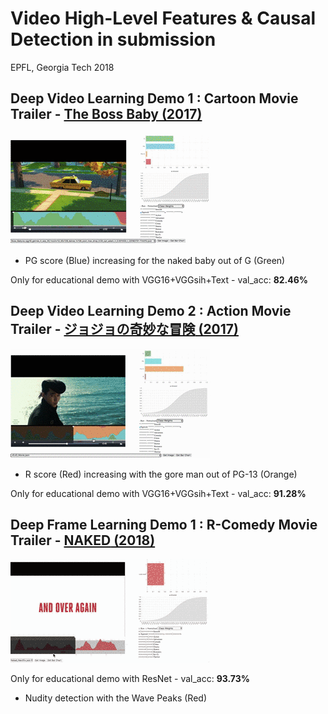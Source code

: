 # Video High-Level Features & Causal Detection in submission  

EPFL, Georgia Tech 2018

## Deep Video Learning Demo 1 : Cartoon Movie Trailer - [**The Boss Baby** (2017)](https://www.youtube.com/watch?v=tquIfapGVqs)

![image](https://github.com/huckiyang/Video_Causal_Detect/blob/master/5secboss_baby.gif)

- PG score (Blue) increasing for the naked baby out of G (Green)

Only for educational demo with VGG16+VGGsih+Text - val_acc: **82.46%**

## Deep Video Learning Demo 2 : Action Movie Trailer - [**ジョジョの奇妙な冒険** (2017)](https://www.youtube.com/watch?v=R3ivFhgcLEY)

![image](https://github.com/huckiyang/Video_Causal_Detect/blob/master/jojo_14.gif)

- R score (Red) increasing with the gore man out of PG-13 (Orange)

Only for educational demo with VGG16+VGGsih+Text - val_acc: **91.28%**


## Deep Frame Learning Demo 1 : R-Comedy Movie Trailer - [**NAKED** (2018)](https://www.youtube.com/watch?v=sb9KEuppbX8)

![image](https://github.com/huckiyang/Video_Causal_Detect/blob/master/Naked_small.gif)

Only for educational demo with ResNet - val_acc: **93.73%**

- Nudity detection with the Wave Peaks (Red) 
